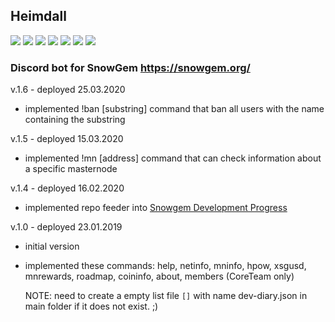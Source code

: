 ## Heimdall
[![](https://img.shields.io/github/pipenv/locked/python-version/ciripel/heimdall)]() [![](https://img.shields.io/github/pipenv/locked/dependency-version/ciripel/heimdall/discord-py)]() [![](https://img.shields.io/github/pipenv/locked/dependency-version/ciripel/heimdall/pytz)]() [![](https://img.shields.io/github/pipenv/locked/dependency-version/ciripel/heimdall/gitpython)]() [![](https://img.shields.io/github/license/ciripel/heimdall)](LICENSE) [![](https://img.shields.io/github/issues/ciripel/heimdall)](https://github.com/ciripel/Heimdall/issues) [![](https://img.shields.io/github/issues-closed/ciripel/heimdall)](https://github.com/ciripel/Heimdall/issues)
### Discord bot for SnowGem https://snowgem.org/

v.1.6 - deployed 25.03.2020
- implemented !ban [substring] command that ban all users with the name containing the substring

v.1.5 - deployed 15.03.2020
- implemented !mn [address] command that can check information about a specific masternode

v.1.4 - deployed 16.02.2020
- implemented repo feeder into [Snowgem Development Progress](https://github.com/Snowgem/SnowgemDevelopmentProgress)

v.1.0 - deployed 23.01.2019
- initial version
- implemented these commands:
  help, netinfo, mninfo, hpow, xsgusd, mnrewards, roadmap, coininfo, about, members (CoreTeam only)


  NOTE: need to create a empty list file `[]` with name dev-diary.json in main folder if it does not exist. ;)
